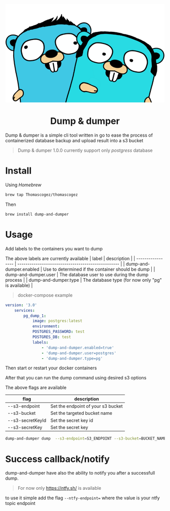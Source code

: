 ![Dump & dumper](./assets/dump-and-dumper.png)

<center>
    <h1>Dump & dumper</h1>
</center

Dump & dumper is a simple cli tool written in go to ease the process of containerized database backup and upload result into a s3 bucket

> Dump & dumper 1.0.0 currently support only _postgress_ database

# Install

Using *Homebrew*

```sh
brew tap Thomascogez/thomascogez

```
Then
```sh
brew install dump-and-dumper
```

# Usage


Add labels to the containers you want to dump

The above labels are currently available
| label             | description                                        |
| ----------------- | -------------------------------------------------- |
| dump-and-dumper.enabled | Use to determined if the container should be dump  |
| dump-and-dumper.user    | The database user to use during the dump process   |
| dump-and-dumper.type    | The database type (for now only "pg" is available) |

> docker-compose example
```yml
version: '3.0'
    services:
        pg_dump_1:
            image: postgres:latest
            environment:
            POSTGRES_PASSWORD: test
            POSTGRES_DB: test
            labels:
                - 'dump-and-dumper.enabled=true'
                - 'dump-and-dumper.user=postgres'
                - 'dump-and-dumper.type=pg'
```

Then start or restart your docker containers


After that you can run the dump command using desired s3 options

The above flags are available

| flag              | description                        |
| ----------------- | ---------------------------------- |
| --s3-endpoint     | Set the endpoint of your s3 bucket |
| --s3-bucket       | Set the targeted bucket name       |
| --s3-secretKeyId  | Set the secret key id              |
| --s3-secretKey    | Set the secret key                 |

```sh
dump-and-dumper dump  --s3-endpoint=S3_ENDPOINT --s3-bucket=BUCKET_NAME --s3-secretKeyId=SECRET_KEY_ID --s3-secretKey=SECRET_KEY --s3-region=REGION

```
# Success callback/notify
dump-and-dumper have also the ability to notify you after a successfull dump.
> For now only https://ntfy.sh/ is available

to use it simple add the flag ```--ntfy-endpoint=``` where the value is your ntfy topic endpoint

